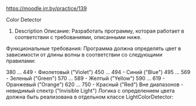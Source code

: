 https://moodle.jrr.by/practice/139

Color Detector
1. Description
Описание:
Разработать программу, которая работает в соответствии с требованиями, описанными ниже.

Функциональные требования:
Программа должна определять цвет в зависимости от длины волны в соответствии со следующими правилами:

380 ... 449 - Фиолетовый ("Violet")
450 ... 494 - Синий ("Blue")
495 ... 569 - Зеленый ("Green")
570 ... 589 - Желтый ("Yellow")
590 ... 619 - Оранжевый ("Orange")
620 ... 750 - Красный ("Red")
Вне диапазонов - невидимый спектр ("Invisible Light")
Логика с определением цвета должна быть реализована в отдельном классе LightColorDetector:
